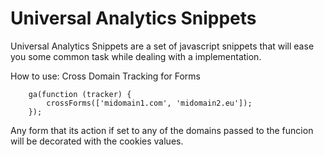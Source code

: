 Universal Analytics Snippets
============================

Universal Analytics Snippets are a set of javascript snippets that will ease
you some common task while dealing with a implementation.

How to use:
Cross Domain Tracking for Forms

        ga(function (tracker) {
            crossForms(['midomain1.com', 'midomain2.eu']);
        });
        
Any form that its action if set to any of the domains passed to the funcion will be
decorated with the cookies values.

